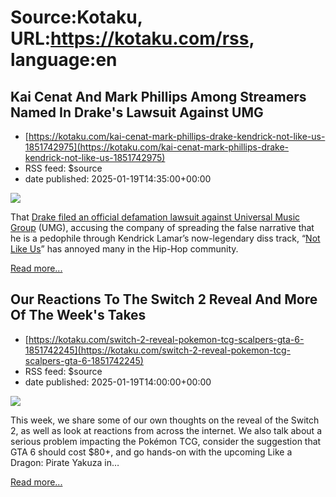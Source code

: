 # Source:Kotaku, URL:https://kotaku.com/rss, language:en

## Kai Cenat And Mark Phillips Among Streamers Named In Drake's Lawsuit Against UMG
 - [https://kotaku.com/kai-cenat-mark-phillips-drake-kendrick-not-like-us-1851742975](https://kotaku.com/kai-cenat-mark-phillips-drake-kendrick-not-like-us-1851742975)
 - RSS feed: $source
 - date published: 2025-01-19T14:35:00+00:00

<img class="type:primaryImage" src="https://i.kinja-img.com/image/upload/c_fit,q_80,w_636/f689234560cda235d3c83c49a0b7ef24.jpg"/><p>That <a class="sc-1out364-0 dPMosf sc-145m8ut-0 lcFFec js_link" href="https://www.theroot.com/drakes-label-umg-responds-to-his-lawsuit-with-the-most-1851741323?_gl=1*1myq97s*_ga*NjkwMjIzMzYzLjE3MzEwNzE2NTU.*_ga_V4QNJTT5L0*MTczNzIwMTgxNC41Mi4xLjE3MzcyMDM1ODguNjAuMC4w">Drake filed an official defamation lawsuit against Universal Music Group</a> (UMG), accusing the company of spreading the false narrative that he is a pedophile through Kendrick Lamar’s now-legendary diss track, “<a class="sc-1out364-0 dPMosf sc-145m8ut-0 lcFFec js_link" href="https://www.theroot.com/kendrick-lamar-finally-opens-up-about-the-true-meaning-1851677609">Not Like Us</a>” has annoyed many in the Hip-Hop community.</p><p><a href="https://kotaku.com/kai-cenat-mark-phillips-drake-kendrick-not-like-us-1851742975">Read more...</a></p>

## Our Reactions To The Switch 2 Reveal And More Of The Week's Takes
 - [https://kotaku.com/switch-2-reveal-pokemon-tcg-scalpers-gta-6-1851742245](https://kotaku.com/switch-2-reveal-pokemon-tcg-scalpers-gta-6-1851742245)
 - RSS feed: $source
 - date published: 2025-01-19T14:00:00+00:00

<img class="type:primaryImage" src="https://i.kinja-img.com/image/upload/c_fit,q_80,w_636/6e8f5db0046fbd9bd2011d22a59179b0.jpg"/><p>This week, we share some of our own thoughts on the reveal of the Switch 2, as well as look at reactions from across the internet. We also talk about a serious problem impacting the Pokémon TCG, consider the suggestion that GTA 6 should cost $80+, and go hands-on with the upcoming Like a Dragon: Pirate Yakuza in…</p><p><a href="https://kotaku.com/switch-2-reveal-pokemon-tcg-scalpers-gta-6-1851742245">Read more...</a></p>

